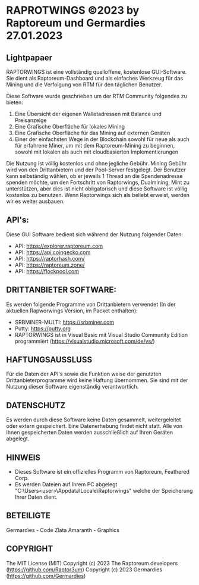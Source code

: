RAPROTWINGS ©2023 by Raptoreum und Germardies
27.01.2023
=============================================
Lightpapaer
-----------
RAPTORWINGS ist eine vollständig quelloffene, kostenlose GUI-Software.
Sie dient als Raptoreum-Dashboard und als einfaches Werkzeug für das Mining und die Verfolgung von RTM für den täglichen Benutzer.

Diese Software wurde geschrieben um der RTM Community folgendes zu bieten:
1. Eine Übersicht der eigenen Walletadressen mit Balance und Preisanzeige
2. Eine Grafische Oberfläche für lokales Mining
3. Eine Grafische Oberfläche für das Mining auf externen Geräten
4. Einer der einfachsten Wege in der Blockchain sowohl für neue als auch für erfahrene Miner, um mit dem Raptoreum-Mining zu beginnen, 
sowohl mit lokalen als auch mit cloudbasierten Implementierungen

Die Nutzung ist völlig kostenlos und ohne jegliche Gebühr.
Mining Gebühr wird von den Drittanbietern und der Pool-Server festgelegt.
Der Benutzer kann selbständig wählen, ob er jeweils 1 Thread an die Spendenadresse spenden möchte, um den Fortschritt von Raptorwings, 
Dualmining, Mint zu unterstützen, aber dies ist nicht obligatorisch und diese Software ist völlig kostenlos zu benutzen.
Wenn Raptorwings sich als beliebt erweist, werden wir es weiter ausbauen.

API's: 
------
Diese GUI Software bedient sich während der Nutzung folgender Daten: 
 - API: https://explorer.raptoreum.com 
 - API: https://api.coingecko.com
 - API: https://raptorhash.com/
 - API: https://raptoreum.zone/
 - API: https://flockpool.com
 
DRITTANBIETER SOFTWARE: 
-----------------------
Es werden folgende Programme von Drittanbietern verwendet (In der aktuellen Rapworwings Version, im Packet enthalten): 
- SRBMINER-MULTI: https://srbminer.com
- Putty: https://putty.org
- RAPTORWINGS ist in Visual Basic mit Visual Studio Community Edition programmiert (https://visualstudio.microsoft.com/de/vs/)
 
HAFTUNGSAUSSLUSS
----------------
Für die Daten der API's sowie die Funktion weise der genutzten Drittanbieterprogramme wird keine Haftung übernommen. 
Sie sind mit der Nutzung dieser Software eigenständig verantwortlich. 
 
DATENSCHUTZ
-----------
Es werden durch diese Software keine Daten gesammelt, weitergeleitet oder extern gespeichert. 
Eine Datenerhebung findet nicht statt. 
Alle von Ihnen gespeicherten Daten werden ausschließlich auf Ihren Geräten abgelegt. 
 
HINWEIS
-------
- Dieses Software ist ein offizielles Programm von Raptoreum, Feathered Corp.
- Es werden Dateien auf Ihrem PC abgelegt "C:\Users\<user>\Appdata\Locale\Raptorwings\" welche der Speicherung Ihrer Daten dient.
 
BETEILIGTE
-------------------
Germardies - Code
Zlata Amaranth - Graphics
 
COPYRIGHT
---------
The MIT License (MIT)
Copyright (c) 2023 The Raptoreum developers (https://github.com/Raptor3um)
Copyright (c) 2023 Germardies (https://github.com/Germardies)